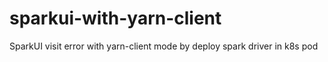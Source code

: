 # sparkui-with-yarn-client
SparkUI visit error with yarn-client mode by deploy spark driver in k8s pod
